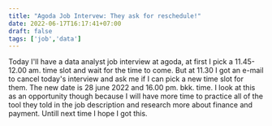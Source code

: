 ```yaml
---
title: "Agoda Job Intervew: They ask for reschedule!"
date: 2022-06-17T16:17:41+07:00
draft: false
tags: ['job','data']
---
```


Today I'll have a data analyst job interview at agoda, at first I pick a 11.45-12.00 am. time slot and wait for the time to come. But at 11.30 I got an e-mail to cancel today's interview and ask me if I can pick a new time slot for them. The new date is 28 june 2022 and 16.00 pm. bkk. time. I look at this as an opportunity though because I will have more time to practice all of the tool they told in the job description and research more about finance and payment. Untill next time I hope I got this.